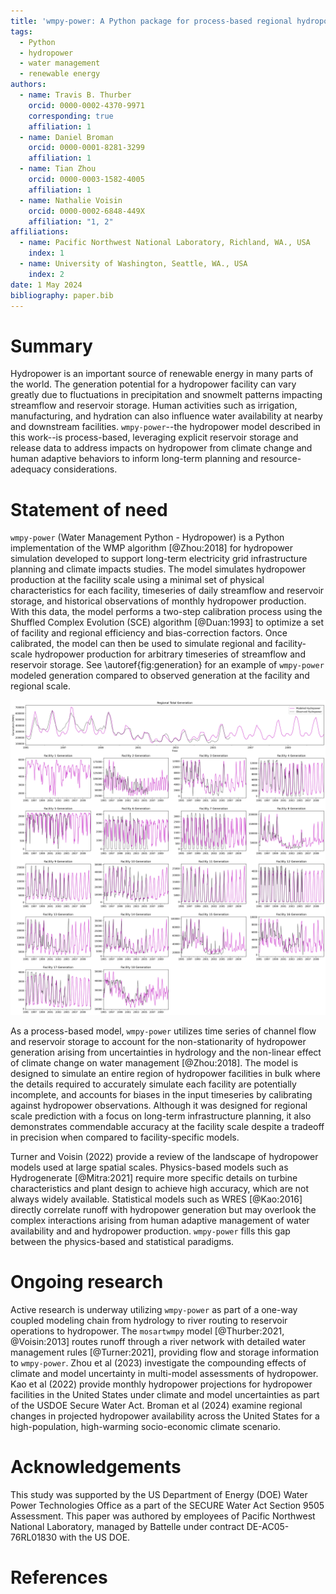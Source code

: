 ```yaml
---
title: 'wmpy-power: A Python package for process-based regional hydropower simulation'
tags:
  - Python
  - hydropower
  - water management
  - renewable energy
authors:
  - name: Travis B. Thurber
    orcid: 0000-0002-4370-9971
    corresponding: true
    affiliation: 1
  - name: Daniel Broman
    orcid: 0000-0001-8281-3299
    affiliation: 1
  - name: Tian Zhou
    orcid: 0000-0003-1582-4005
    affiliation: 1
  - name: Nathalie Voisin
    orcid: 0000-0002-6848-449X
    affiliation: "1, 2"
affiliations:
  - name: Pacific Northwest National Laboratory, Richland, WA., USA
    index: 1
  - name: University of Washington, Seattle, WA., USA
    index: 2
date: 1 May 2024
bibliography: paper.bib
---
```


# Summary

Hydropower is an important source of renewable energy in many parts of the world. The generation potential for a hydropower facility can vary greatly due to fluctuations in precipitation and snowmelt patterns impacting streamflow and reservoir storage. Human activities such as irrigation, manufacturing, and hydration can also influence water availability at nearby and downstream facilities. `wmpy-power`--the hydropower model described in this work--is process-based, leveraging explicit reservoir storage and release data to address impacts on hydropower from climate change and human adaptive behaviors to inform long-term planning and resource-adequacy considerations.

# Statement of need

`wmpy-power` (Water Management Python - Hydropower) is a Python implementation of the WMP algorithm [@Zhou:2018] for hydropower simulation developed to support long-term electricity grid infrastructure planning and climate impacts studies. The model simulates hydropower production at the facility scale using a minimal set of physical characteristics for each facility, timeseries of daily streamflow and reservoir storage, and historical observations of monthly hydropower production. With this data, the model performs a two-step calibration process using the Shuffled Complex Evolution (SCE) algorithm [@Duan:1993] to optimize a set of facility and regional efficiency and bias-correction factors. Once calibrated, the model can then be used to simulate regional and facility-scale hydropower production for arbitrary timeseries of streamflow and reservoir storage. See \autoref{fig:generation} for an example of `wmpy-power` modeled generation compared to observed generation at the facility and regional scale.

![Example model output of simulated hydropower at the regional and facility scales compared with example observations. The regional signal exhibits high fidelity despite the noise and missing data points in the certain facility signals. In this example, the calibration period was 1995-2006 and the simulation period was 2007-2010.\label{fig:generation}](figure1.png)

As a process-based model, `wmpy-power` utilizes time series of channel flow and reservoir storage to account for the non-stationarity of hydropower generation arising from uncertainties in hydrology and the non-linear effect of climate change on water management [@Zhou:2018]. The model is designed to simulate an entire region of hydropower facilities in bulk where the details required to accurately simulate each facility are potentially incomplete, and accounts for biases in the input timeseries by calibrating against hydropower observations. Although it was designed for regional scale prediction with a focus on long-term infrastructure planning, it also demonstrates commendable accuracy at the facility scale despite a tradeoff in precision when compared to facility-specific models. 

Turner and Voisin (2022) provide a review of the landscape of hydropower models used at large spatial scales. Physics-based models such as Hydrogenerate [@Mitra:2021] require more specific details on turbine characteristics and plant design to achieve high accuracy, which are not always widely available. Statistical models such as WRES [@Kao:2016] directly correlate runoff with hydropower generation but may overlook the complex interactions arising from human adaptive management of water availability and and hydropower production. `wmpy-power` fills this gap between the physics-based and statistical paradigms. 

# Ongoing research

Active research is underway utilizing `wmpy-power` as part of a one-way coupled modeling chain from hydrology to river routing to reservoir operations to hydropower. The `mosartwmpy` model [@Thurber:2021, @Voisin:2013] routes runoff through a river network with detailed water management rules [@Turner:2021], providing flow and storage information to `wmpy-power`. Zhou et al (2023) investigate the compounding effects of climate and model uncertainty in multi-model assessments of hydropower. Kao et al (2022) provide monthly hydropower projections for hydropower facilities in the United States under climate and model uncertainties as part of the USDOE Secure Water Act. Broman et al (2024) examine regional changes in projected hydropower availability across the United States for a high-population, high-warming socio-economic climate scenario. 

# Acknowledgements

This study was supported by the US Department of Energy (DOE) Water Power Technologies Office as a part of the SECURE Water Act Section 9505 Assessment. This paper was authored by employees of Pacific Northwest National Laboratory, managed by Battelle under contract DE-AC05-76RL01830 with the US DOE.

# References